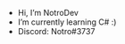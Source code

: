 - Hi, I’m NotroDev
- I’m currently learning C# :)
- Discord: Notro#3737

<!---
NotroDev/NotroDev is a ✨ special ✨ repository because its `README.md` (this file) appears on your GitHub profile.
You can click the Preview link to take a look at your changes.
--->
